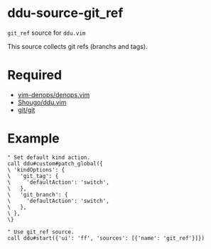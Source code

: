 # ddu-source-git_ref
`git_ref` source for `ddu.vim`

This source collects git refs (branchs and tags).

# Required
* [vim-denops/denops.vim](https://github.com/vim-denops/denops.vim)
* [Shougo/ddu.vim](https://github.com/Shougo/ddu.vim)
* [git/git](https://github.com/git/git)

# Example
```vim
" Set default kind action.
call ddu#custom#patch_global({
\ 'kindOptions': {
\   'git_tag': {
\     'defaultAction': 'switch',
\   },
\   'git_branch': {
\     'defaultAction': 'switch',
\   },
\ },
\}

" Use git_ref source.
call ddu#start({'ui': 'ff', 'sources': [{'name': 'git_ref'}]})
```
